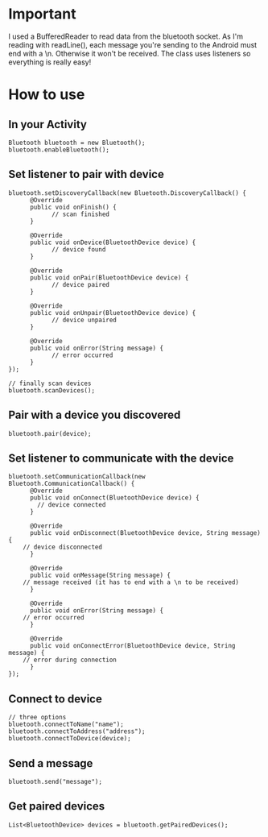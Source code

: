 # Important
I used a BufferedReader to read data from the bluetooth socket. As I'm reading with readLine(), each message you're sending to the Android must end with a \n. Otherwise it won't be received.
The class uses listeners so everything is really easy!

# How to use

## In your Activity

	Bluetooth bluetooth = new Bluetooth();
	bluetooth.enableBluetooth();
	
## Set listener to pair with device

	bluetooth.setDiscoveryCallback(new Bluetooth.DiscoveryCallback() {
	      @Override
	      public void onFinish() {
	            // scan finished
	      }
	      
	      @Override
	      public void onDevice(BluetoothDevice device) {
	            // device found
	      }
	      
	      @Override
	      public void onPair(BluetoothDevice device) {
	            // device paired
	      }
	      
	      @Override
	      public void onUnpair(BluetoothDevice device) {
	            // device unpaired
	      }
	      
	      @Override
	      public void onError(String message) {
	            // error occurred
	      }
	});
	
	// finally scan devices
	bluetooth.scanDevices();
	
## Pair with a device you discovered

	bluetooth.pair(device);
	
## Set listener to communicate with the device

	bluetooth.setCommunicationCallback(new Bluetooth.CommunicationCallback() {
	      @Override
	      public void onConnect(BluetoothDevice device) {
	        // device connected
	      }
	
	      @Override
	      public void onDisconnect(BluetoothDevice device, String message) {
		// device disconnected
	      }
	
	      @Override
	      public void onMessage(String message) {
		// message received (it has to end with a \n to be received)
	      }
	
	      @Override
	      public void onError(String message) {
		// error occurred 
	      }
	
	      @Override
	      public void onConnectError(BluetoothDevice device, String message) {
		// error during connection
	      }
	});
	
## Connect to device
	
	// three options
	bluetooth.connectToName("name");
	bluetooth.connectToAddress("address");
	bluetooth.connectToDevice(device);
	
## Send a message

	bluetooth.send("message");
	
## Get paired devices

	List<BluetoothDevice> devices = bluetooth.getPairedDevices();
